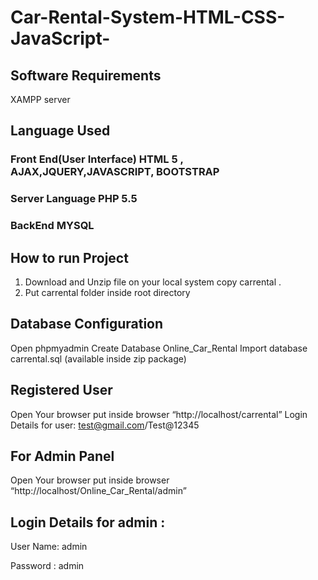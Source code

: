 # Car-Rental-System-HTML-CSS-JavaScript-
## Software Requirements
XAMPP server
## Language Used
### Front End(User Interface) HTML 5 , AJAX,JQUERY,JAVASCRIPT, BOOTSTRAP
### Server Language PHP 5.5
### BackEnd MYSQL
## How to run Project
1. Download and Unzip file on your local system copy carrental .
2. Put carrental folder inside root directory
## Database Configuration
Open phpmyadmin
Create Database Online_Car_Rental
Import database carrental.sql (available inside zip package)

## Registered User
Open Your browser put inside browser “http://localhost/carrental”
Login Details for user: test@gmail.com/Test@12345

## For Admin Panel
Open Your browser put inside browser “http://localhost/Online_Car_Rental/admin”

## Login Details for admin :
User Name: admin

Password : admin
